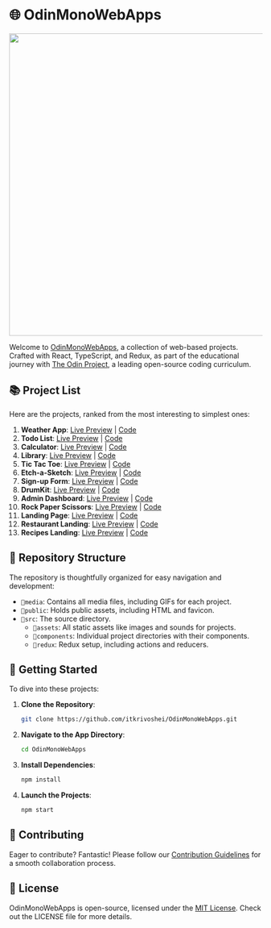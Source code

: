 # 🌐 OdinMonoWebApps

<p align="center">
  <img src="https://github.com/itkrivoshei/OdinMonoWebApps/blob/main/media/OdinMonoWebApps.gif?raw=true" height="600">
</p>

Welcome to [OdinMonoWebApps](https://itkrivoshei.github.io/OdinMonoWebApps), a collection of web-based projects. Crafted with React, TypeScript, and Redux, as part of the educational journey with [The Odin Project](https://www.theodinproject.com), a leading open-source coding curriculum.

## 📚 Project List

Here are the projects, ranked from the most interesting to simplest ones:

1. **Weather App**: [Live Preview](https://itkrivoshei.github.io/OdinMonoWebApps/#/WeatherApp) | [Code](https://github.com/itkrivoshei/OdinMonoWebApps/tree/main/src/components/WeatherApp)
2. **Todo List**: [Live Preview](https://itkrivoshei.github.io/OdinMonoWebApps/#/TodoApp) | [Code](https://github.com/itkrivoshei/OdinMonoWebApps/tree/main/src/components/TodoList)
3. **Calculator**: [Live Preview](https://itkrivoshei.github.io/OdinMonoWebApps/#/Calculator) | [Code](https://github.com/itkrivoshei/OdinMonoWebApps/tree/main/src/components/Calculator)
4. **Library**: [Live Preview](https://itkrivoshei.github.io/OdinMonoWebApps/#/BookLibrary) | [Code](https://github.com/itkrivoshei/OdinMonoWebApps/tree/main/src/components/LibraryApp)
5. **Tic Tac Toe**: [Live Preview](https://itkrivoshei.github.io/OdinMonoWebApps/#/TicTacToe) | [Code](https://github.com/itkrivoshei/OdinMonoWebApps/tree/main/src/components/TicTacToe)
6. **Etch-a-Sketch**: [Live Preview](https://itkrivoshei.github.io/OdinMonoWebApps/#/EtchASketch) | [Code](https://github.com/itkrivoshei/OdinMonoWebApps/tree/main/src/components/EtchASketch)
7. **Sign-up Form**: [Live Preview](https://itkrivoshei.github.io/OdinMonoWebApps/#/SignUpForm) | [Code](https://github.com/itkrivoshei/OdinMonoWebApps/tree/main/src/components/SignUpForm)
8. **DrumKit**: [Live Preview](https://itkrivoshei.github.io/OdinMonoWebApps/#/DrumKit) | [Code](https://github.com/itkrivoshei/OdinMonoWebApps/tree/main/src/components/DrumKit)
9. **Admin Dashboard**: [Live Preview](https://itkrivoshei.github.io/OdinMonoWebApps/#/DashLanding) | [Code](https://github.com/itkrivoshei/OdinMonoWebApps/tree/main/src/components/AdminDashboard)
10. **Rock Paper Scissors**: [Live Preview](https://itkrivoshei.github.io/OdinMonoWebApps/#/RockPaperScissors) | [Code](https://github.com/itkrivoshei/OdinMonoWebApps/tree/main/src/components/RockPaperScissors)
11. **Landing Page**: [Live Preview](https://itkrivoshei.github.io/OdinMonoWebApps/#/Landing) | [Code](https://github.com/itkrivoshei/OdinMonoWebApps/tree/main/src/components/LandingPage)
12. **Restaurant Landing**: [Live Preview](https://itkrivoshei.github.io/OdinMonoWebApps/#/Restaurant) | [Code](https://github.com/itkrivoshei/OdinMonoWebApps/tree/main/src/components/RestaurantPage)
13. **Recipes Landing**: [Live Preview](https://itkrivoshei.github.io/OdinMonoWebApps/#/OdinRecipes) | [Code](https://github.com/itkrivoshei/OdinMonoWebApps/tree/main/src/components/Recipes)

## 📁 Repository Structure

The repository is thoughtfully organized for easy navigation and development:

- `📂media`: Contains all media files, including GIFs for each project.
- `📂public`: Holds public assets, including HTML and favicon.
- `📂src`: The source directory.
  - `📂assets`: All static assets like images and sounds for projects.
  - `📂components`: Individual project directories with their components.
  - `📂redux`: Redux setup, including actions and reducers.

## 🚀 Getting Started

To dive into these projects:

1. **Clone the Repository**:
   ```bash
   git clone https://github.com/itkrivoshei/OdinMonoWebApps.git
   ```
2. **Navigate to the App Directory**:
   ```bash
   cd OdinMonoWebApps
   ```
3. **Install Dependencies**:
   ```bash
   npm install
   ```
4. **Launch the Projects**:
   ```bash
   npm start
   ```

## 🤝 Contributing

Eager to contribute? Fantastic! Please follow our [Contribution Guidelines](CONTRIBUTING.md) for a smooth collaboration process.

## 📜 License

OdinMonoWebApps is open-source, licensed under the [MIT License](LICENSE). Check out the LICENSE file for more details.
